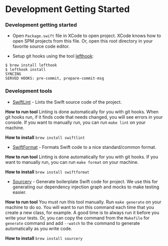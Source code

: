 # Development Getting Started 

### Development getting started

* Open `Package.swift` file in XCode to open project. XCode knows how to open SPM projects from this file. Or, open this root directory in your favorite source code editor. 


* Setup git hooks using the tool [lefthook](https://github.com/evilmartians/lefthook):

```
$ brew install lefthook 
$ lefthook install 
SYNCING
SERVED HOOKS: pre-commit, prepare-commit-msg
```

### Development tools 

* [SwiftLint](https://github.com/realm/SwiftLint) - Lints the Swift source code of the project. 

**How to run tool** Linting is done automatically for you with git hooks. When git hooks run, if it finds code that needs changed, you will see errors in your console. If you want to manually run, you can run `make lint` on your machine. 

**How to install** `brew install swiftlint`

* [SwiftFormat](https://github.com/nicklockwood/SwiftFormat) - Formats Swift code to a nice standard/common format. 

**How to run tool** Linting is done automatically for you with git hooks. If you want to manually run, you can run `make format` on your machine. 

**How to install** `brew install swiftformat`

* [Sourcery](https://github.com/krzysztofzablocki/Sourcery) - Generate boilerplate Swift code for project. We use this for generating our dependency injection graph and mocks to make testing easier. 

**How to run tool** You must run this tool manually. Run `make generate` on your machine to do so. You will want to run this command each time that you create a new class, for example. A good time is to always run it before you write your tests. Or, you can copy the command from the `Makefile` for `generate` command and add `--watch` to the command to generate automatically as you write code. 

**How to install** `brew install sourcery`

